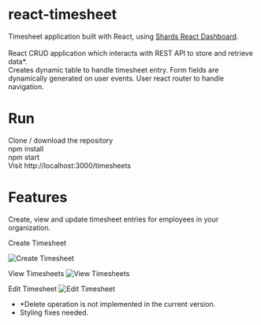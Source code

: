 # react-timesheet
Timesheet application built with React, using [Shards React Dashboard](https://designrevision.com/downloads/shards-dashboard-lite-react/).
<br/><br/>
React CRUD application which interacts with REST API to store and retrieve data*.
<br/>
Creates dynamic table to handle timesheet entry. Form fields are dynamically generated on user events. User react router to handle navigation. 

# Run
Clone / download the repository
<br/>
npm install
</br>
npm start
</br>
Visit http://localhost:3000/timesheets

# Features
Create, view and update timesheet entries for employees in your organization.

Create Timesheet

![Create Timesheet](https://github.com/vmahendrakumar/react-timesheet/raw/master/public/images/screenshots/react_timesheet_add.png)

View Timesheets
![View Timesheets](https://github.com/vmahendrakumar/react-timesheet/raw/master/public/images/screenshots/react_timesheet_home.png)

Edit Timesheet
![Edit Timesheet](https://github.com/vmahendrakumar/react-timesheet/raw/master/public/images/screenshots/react_timesheet_edit.png)

* \*Delete operation is not implemented in the current version.
* Styling fixes needed.
